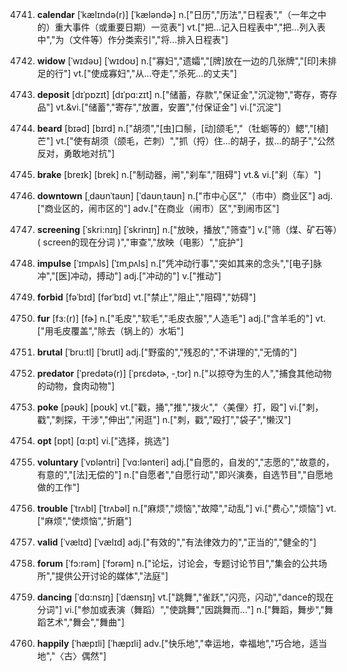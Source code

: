 4741. **calendar**
[ˈkælɪndə(r)]  [ˈkæləndɚ]
n.["日历","历法","日程表","（一年之中的）重大事件（或重要日期）一览表"]  vt.["把…记入日程表中","把…列入表中","为（文件等）作分类索引","将…排入日程表"]  

4742. **widow**
[ˈwɪdəʊ]  [ˈwɪdoʊ]
n.["寡妇","遗孀","[牌]放在一边的几张牌","[印]未排足的行"]  vt.["使成寡妇","从…夺走","杀死…的丈夫"]  

4743. **deposit**
[dɪˈpɒzɪt]  [dɪˈpɑ:zɪt]
n.["储蓄，存款","保证金","沉淀物","寄存，寄存品"]  vt.&vi.["储蓄","寄存","放置，安置","付保证金"]  vi.["沉淀"]  

4744. **beard**
[bɪəd]  [bɪrd]
n.["胡须","[虫]口鬃，[动]颌毛","（牡蛎等的）鳃","[植]芒"]  vt.["使有胡须（颌毛，芒刺）","抓（捋）住…的胡子，拔…的胡子","公然反对，勇敢地对抗"]  

4745. **brake**
[breɪk]  [brek]
n.["制动器，闸","刹车","阻碍"]  vt.& vi.["刹（车）"]  

4746. **downtown**
[ˌdaʊnˈtaʊn]  [ˈdaʊnˌtaʊn]
n.["市中心区","（市中）商业区"]  adj.["商业区的，闹市区的"]  adv.["在商业（闹市）区","到闹市区"]  

4747. **screening**
[ˈskri:nɪŋ]  [ˈskrinɪŋ]
n.["放映，播放","筛查"]  v.["筛（煤、矿石等）( screen的现在分词 )","审查","放映（电影）","庇护"]  

4748. **impulse**
[ˈɪmpʌls]  [ˈɪmˌpʌls]
n.["凭冲动行事","突如其来的念头","[电子]脉冲","[医]冲动，搏动"]  adj.["冲动的"]  v.["推动"]  

4749. **forbid**
[fəˈbɪd]  [fərˈbɪd]
vt.["禁止","阻止","阻碍","妨碍"]  

4750. **fur**
[fɜ:(r)]  [fɚ]
n.["毛皮","软毛","毛皮衣服","人造毛"]  adj.["含羊毛的"]  vt.["用毛皮覆盖","除去（锅上的）水垢"]  

4751. **brutal**
[ˈbru:tl]  [ˈbrutl]
adj.["野蛮的","残忍的","不讲理的","无情的"]  

4752. **predator**
[ˈpredətə(r)]  [ˈprɛdətɚ, -ˌtɔr]
n.["以掠夺为生的人","捕食其他动物的动物，食肉动物"]  

4753. **poke**
[pəʊk]  [poʊk]
vt.["戳，捅","推","拨火","〈美俚〉打，殴"]  vi.["刺，戳","刺探，干涉","伸出","闲逛"]  n.["刺，戳","殴打","袋子","懒汉"]  

4754. **opt**
[ɒpt]  [ɑ:pt]
vi.["选择，挑选"]  

4755. **voluntary**
[ˈvɒləntri]  [ˈvɑ:lənteri]
adj.["自愿的，自发的","志愿的","故意的，有意的","[法]无偿的"]  n.["自愿者","自愿行动","即兴演奏，自选节目","自愿地做的工作"]  

4756. **trouble**
[ˈtrʌbl]  [ˈtrʌbəl]
n.["麻烦","烦恼","故障","动乱"]  vi.["费心","烦恼"]  vt.["麻烦","使烦恼","折磨"]  

4757. **valid**
[ˈvælɪd]  [ˈvælɪd]
adj.["有效的","有法律效力的","正当的","健全的"]  

4758. **forum**
[ˈfɔ:rəm]  [ˈfɔrəm]
n.["论坛，讨论会，专题讨论节目","集会的公共场所","提供公开讨论的媒体","法庭"]  

4759. **dancing**
[ˈdɑ:nsɪŋ]  [ˈdænsɪŋ]
vt.["跳舞","雀跃","闪亮，闪动","dance的现在分词"]  vi.["参加或表演（舞蹈）","使跳舞","因跳舞而…"]  n.["舞蹈，舞步","舞蹈艺术","舞会","舞曲"]  

4760. **happily**
[ˈhæpɪli]  [ˈhæpɪli]
adv.["快乐地","幸运地，幸福地","巧合地，适当地","〈古〉偶然"]  

